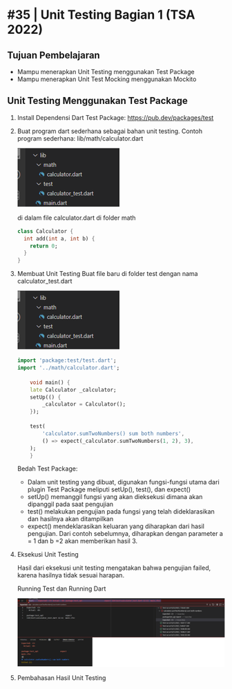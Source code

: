 # #35 | Unit Testing Bagian 1 (TSA 2022)
## Tujuan Pembelajaran

* Mampu menerapkan Unit Testing menggunakan Test Package
* Mampu menerapkan Unit Test Mocking menggunakan Mockito


## Unit Testing Menggunakan Test Package

1. Install Dependensi Dart Test Package: https://pub.dev/packages/test

2. Buat program dart sederhana sebagai bahan unit testing. Contoh program sederhana: lib/math/calculator.dart

    ![Folder Bahan Unit Testing](./images/01.png)

    di dalam file calculator.dart di folder math

    ```dart
    class Calculator {
      int add(int a, int b) {
        return 0;
      }
    }
    ```
    
3. Membuat Unit Testing
    Buat file baru di folder test dengan nama calculator_test.dart

   ![Folder Unit Testing](./images/01.png)

    ```dart
    import 'package:test/test.dart';
    import '../math/calculator.dart';

        void main() {
        late Calculator _calculator;
        setUp(() {
            _calculator = Calculator();
        });

        test(
            'calculator.sumTwoNumbers() sum both numbers',
            () => expect(_calculator.sumTwoNumbers(1, 2), 3),
        );
        }
    ```

    Bedah Test Package:
    * Dalam unit testing yang dibuat, digunakan fungsi-fungsi utama dari plugin Test Package meliputi setUp(), test(), dan expect()
    * setUp() memanggil fungsi yang akan dieksekusi dimana akan dipanggil pada saat pengujian
    * test() melakukan pengujian pada fungsi yang telah dideklarasikan dan hasilnya akan ditampilkan
    * expect() mendeklarasikan keluaran yang diharapkan dari hasil pengujian. Dari contoh sebelumnya, diharapkan dengan parameter a = 1 dan b =2 akan memberikan hasil 3.

4. Eksekusi Unit Testing

    Hasil dari eksekusi unit testing mengatakan bahwa pengujian failed, karena hasilnya tidak sesuai harapan.

    Running Test dan Running Dart

    ![Eksekusi Unit Testing](./images/02.png)

5. Pembahasan Hasil Unit Testing


    






